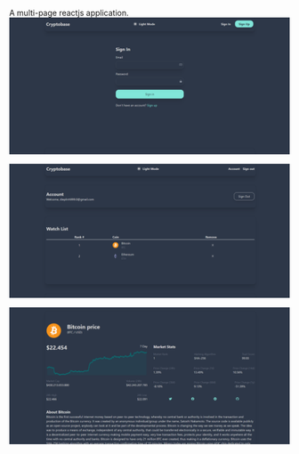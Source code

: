 A multi-page reactjs application.
![](https://raw.githubusercontent.com/Linh777GKOG/crypto-app/master/crypto-project/public/1.PNG)

![](https://raw.githubusercontent.com/Linh777GKOG/crypto-app/master/crypto-project/public/2.PNG)

![](https://raw.githubusercontent.com/Linh777GKOG/crypto-app/master/crypto-project/public/3.PNG)
